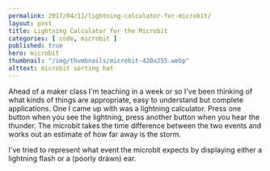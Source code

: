 ```yaml
---
permalink: 2017/04/11/lightning-calculator-for-microbit/
layout: post
title: Lightning Calculator for the Microbit
categories: [ code, microbit ]
published: true
hero: microbit
thumbnail: "/img/thumbnails/microbit-420x255.webp"
alttext: microbit sorting hat
---
```


Ahead of a maker class I'm teaching in a week or so I've been thinking of what kinds of things are appropriate, easy to understand but complete applications. One I came up with was a lightning calculator. Press one button when you see the lightning, press another button when you hear the thunder. The microbit takes the time difference between the two events and works out an estimate of how far away is the storm.

<script src="https://gist.github.com/deejaygraham/f99e14aa7b36e1f4daa4975fef1f8501.js"></script>

I've tried to represent what event the microbit expects by displaying either a lightning flash or a (poorly drawn) ear.
